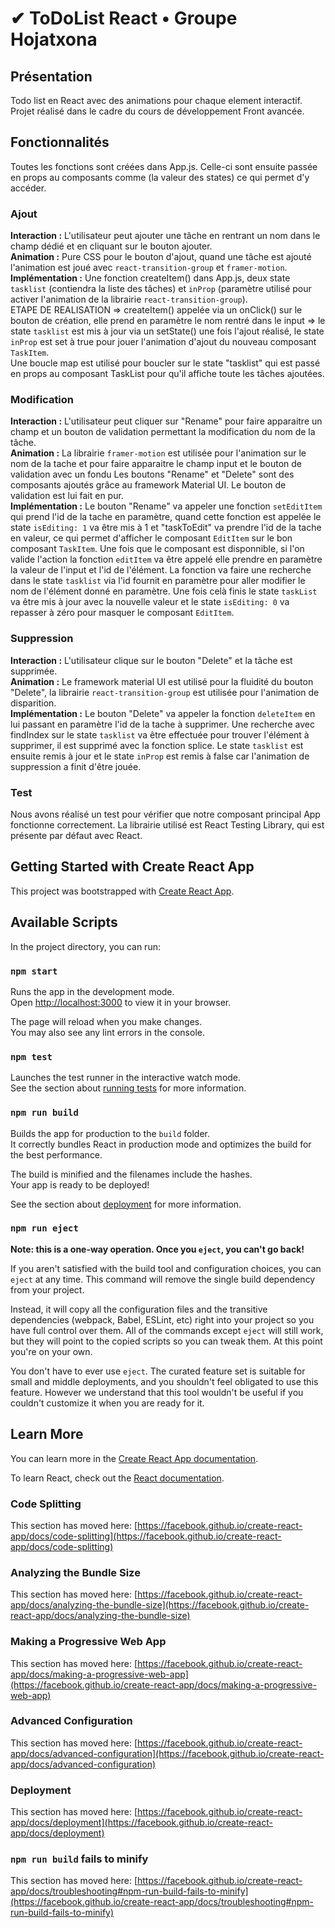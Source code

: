 # ✔ ToDoList React • Groupe Hojatxona

## Présentation

Todo list en React avec des animations pour chaque element interactif.
Projet réalisé dans le cadre du cours de développement Front avancée.

## Fonctionnalités

Toutes les fonctions sont créées dans App.js. Celle-ci sont ensuite passée en props au composants comme (la valeur des states) ce qui permet d'y accéder.

### Ajout

**Interaction :**
    L'utilisateur peut ajouter une tâche en rentrant un nom dans le champ dédié et en cliquant sur le bouton ajouter.\
**Animation :**
    Pure CSS pour le bouton d'ajout, quand une tâche est ajouté l'animation est joué avec ```react-transition-group``` et ```framer-motion```.\
**Implémentation :**
    Une fonction createItem() dans App.js, deux state ```tasklist``` (contiendra la liste des tâches) et ```inProp``` (paramètre utilisé pour activer l'animation 
    de la librairie ```react-transition-group```).\
    ETAPE DE REALISATION => createItem() appelée via un onClick() sur le bouton de création, elle prend en paramètre le nom rentré dans le input => le state ```tasklist```
    est mis à jour via un setState() une fois l'ajout réalisé, le state ```inProp``` est set à true pour jouer l'animation d'ajout du nouveau composant ```TaskItem```.\
    Une boucle map est utilisé pour boucler sur le state "tasklist" qui est passé en props au composant TaskList pour qu'il affiche toute les tâches ajoutées.

### Modification

**Interaction :**
    L'utilisateur peut cliquer sur "Rename" pour faire apparaitre un champ et un bouton de validation permettant la modification du nom de la tâche.\
**Animation :**
    La librairie ```framer-motion``` est utilisée pour l'animation sur le nom de la tache et pour faire apparaitre le champ input et le bouton de validation avec un fondu
    Les boutons "Rename" et "Delete" sont des composants ajoutés grâce au framework Material UI. Le bouton de validation est lui fait en pur.\
**Implémentation :**
    Le bouton "Rename" va appeler une fonction ```setEditItem``` qui prend l'id de la tache en paramètre, quand cette fonction est appelée le state  ```isEditing: 1``` va être mis à 1 et "taskToEdit" va prendre l'id de la tache en valeur, ce qui permet d'afficher le composant ```EditItem``` sur le bon composant ```TaskItem```. Une fois que le composant est disponnible, si l'on valide l'action la fonction ```editItem``` va être appelé elle prendre en paramètre la valeur de l'input et l'id de l'élément. La fonction va faire
    une recherche dans le state ```tasklist``` via l'id fournit en paramètre pour aller modifier le nom de l'élément donné en paramètre. Une fois celà finis le state ```taskList``` va être mis à jour avec la nouvelle valeur et le state ```isEditing: 0``` va repasser à zéro pour masquer le composant ```EditItem```.
      
### Suppression

**Interaction :**
    L'utilisateur clique sur le bouton "Delete" et la tâche est supprimée.\
**Animation :**
    Le framework material UI est utilisé pour la fluidité du bouton "Delete", la librairie ```react-transition-group``` est utilisée pour l'animation de disparition.\
**Implémentation :**
    Le bouton "Delete" va appeler la fonction ```deleteItem``` en lui passant en paramètre l'id de la tache à supprimer. Une recherche avec findIndex sur le state ```tasklist``` va être effectuée pour trouver l'élément à supprimer, il est supprimé avec la fonction splice. Le state ```tasklist``` est ensuite remis à jour et le state ```inProp``` est remis à false car l'animation de suppression a finit d'être jouée.

### Test
Nous avons réalisé un test pour vérifier que notre composant principal App fonctionne correctement.
La librairie utilisé est React Testing Library, qui est présente par défaut avec React.

## Getting Started with Create React App

This project was bootstrapped with [Create React App](https://github.com/facebook/create-react-app).

## Available Scripts

In the project directory, you can run:

### `npm start`

Runs the app in the development mode.\
Open [http://localhost:3000](http://localhost:3000) to view it in your browser.

The page will reload when you make changes.\
You may also see any lint errors in the console.

### `npm test`

Launches the test runner in the interactive watch mode.\
See the section about [running tests](https://facebook.github.io/create-react-app/docs/running-tests) for more information.

### `npm run build`

Builds the app for production to the `build` folder.\
It correctly bundles React in production mode and optimizes the build for the best performance.

The build is minified and the filenames include the hashes.\
Your app is ready to be deployed!

See the section about [deployment](https://facebook.github.io/create-react-app/docs/deployment) for more information.

### `npm run eject`

**Note: this is a one-way operation. Once you `eject`, you can't go back!**

If you aren't satisfied with the build tool and configuration choices, you can `eject` at any time. This command will remove the single build dependency from your project.

Instead, it will copy all the configuration files and the transitive dependencies (webpack, Babel, ESLint, etc) right into your project so you have full control over them. All of the commands except `eject` will still work, but they will point to the copied scripts so you can tweak them. At this point you're on your own.

You don't have to ever use `eject`. The curated feature set is suitable for small and middle deployments, and you shouldn't feel obligated to use this feature. However we understand that this tool wouldn't be useful if you couldn't customize it when you are ready for it.

## Learn More

You can learn more in the [Create React App documentation](https://facebook.github.io/create-react-app/docs/getting-started).

To learn React, check out the [React documentation](https://reactjs.org/).

### Code Splitting

This section has moved here: [https://facebook.github.io/create-react-app/docs/code-splitting](https://facebook.github.io/create-react-app/docs/code-splitting)

### Analyzing the Bundle Size

This section has moved here: [https://facebook.github.io/create-react-app/docs/analyzing-the-bundle-size](https://facebook.github.io/create-react-app/docs/analyzing-the-bundle-size)

### Making a Progressive Web App

This section has moved here: [https://facebook.github.io/create-react-app/docs/making-a-progressive-web-app](https://facebook.github.io/create-react-app/docs/making-a-progressive-web-app)

### Advanced Configuration

This section has moved here: [https://facebook.github.io/create-react-app/docs/advanced-configuration](https://facebook.github.io/create-react-app/docs/advanced-configuration)

### Deployment

This section has moved here: [https://facebook.github.io/create-react-app/docs/deployment](https://facebook.github.io/create-react-app/docs/deployment)

### `npm run build` fails to minify

This section has moved here: [https://facebook.github.io/create-react-app/docs/troubleshooting#npm-run-build-fails-to-minify](https://facebook.github.io/create-react-app/docs/troubleshooting#npm-run-build-fails-to-minify)
